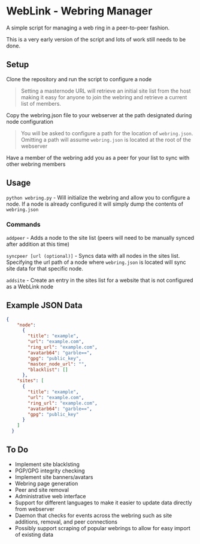 # WebLink - Webring Manager
A simple script for managing a web ring in a peer-to-peer fashion. 

This is a very early version of the script and lots of work still needs to be done.

## Setup
Clone the repository and run the script to configure a node

> Setting a masternode URL will retrieve an initial site list from the host making it easy for anyone to join the webring and retrieve a current list of members. 

Copy the webring.json file to your webserver at the path designated during node configuration

> You will be asked to configure a path for the location of `webring.json`. Omitting a path will assume `webring.json` is located at the root of the webserver

Have a member of the webring add you as a peer for your list to sync with other webring members


## Usage
`python webring.py` - Will initialize the webring and allow you to configure a node. If a node is already configured it will simply dump the contents of `webring.json`

### Commands
`addpeer` - Adds a node to the site list (peers will need to be manually synced after addition at this time)

`syncpeer [url (optional)]` - Syncs data with all nodes in the sites list. Specifying the url path of a node where `webring.json` is located will sync site data for that specific node.

`addsite` - Create an entry in the sites list for a website that is not configured as a WebLink node

## Example JSON Data

```json
{
    "node": 
      {
        "title": "example",
        "url": "example.com",
        "ring_url": "example.com",
        "avatarb64": "garble==",
        "gpg": "public_key",
        "master_node_url": "",
        "blacklist": []
      },
    "sites": [
      {
        "title": "example",
        "url": "example.com",
        "ring_url": "example.com",
        "avatarb64": "garble==",
        "gpg": "public_key"
      }
    ]
  }
```

## To Do
- Implement site blacklsting
- PGP/GPG integrity checking
- Implement site banners/avatars
- Webring page generation
- Peer and site removal
- Administrative web interface
- Support for different languages to make it easier to update data directly from webserver
- Daemon that checks for events across the webring such as site additions, removal, and peer connections
- Possibly support scraping of popular webrings to allow for easy import of existing data